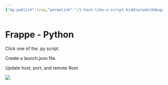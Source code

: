 ```yaml
---
{"dg-publish":true,"permalink":"/1-hack-like-a-script-kiddie/web/debugger-and-logger/debugger-vscode/","noteIcon":"","created":"2025-04-15T14:11:19.599-04:00"}
---
```




















# Frappe - Python
Click one of the .py script.

Create a launch.json file.

Update host, port, and remote Root

![](https://i.imgur.com/M31eM5y.png)

